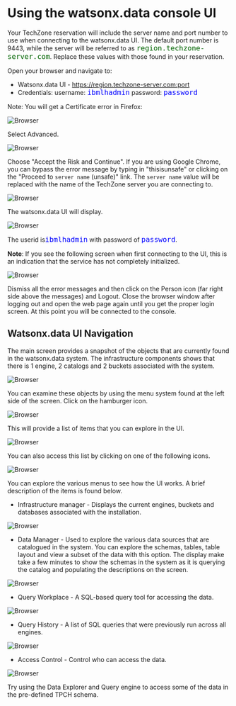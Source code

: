 # Using the watsonx.data console UI
Your TechZone reservation will include the server name and port number to use when connecting to the watsonx.data UI. The default port number is 9443, while the server will be referred to as <tt style="font-size: large; color: darkgreen;">region.techzone-server.com</tt>. Replace these values with those found in your reservation.

Open your browser and navigate to:

* Watsonx.data UI - https://region.techzone-server.com:port
* Credentials: username: <code style="color:blue;font-size:medium;">ibmlhadmin</code> password: <code style="color:blue;font-size:medium;">password</code>

Note: You will get a Certificate error in Firefox:

![Browser](wxd-images/browser-warning-1.png)
 
Select Advanced.

![Browser](wxd-images/browser-warning-2.png)
 
Choose "Accept the Risk and Continue". If you are using Google Chrome, you can bypass the error message by typing in "thisisunsafe" or clicking on the "Proceed to `server name` (unsafe)" link. The `server name` value will be replaced with the name of the TechZone server you are connecting to. 

![Browser](wxd-images/chrome-browser.png)

The watsonx.data UI will display.
  
![Browser](wxd-images/watsonx-data-ui.png)  

The userid is<code style="color:blue;font-size:medium;">ibmlhadmin</code> with password of <code style="color:blue;font-size:medium;">password</code>.

**Note**: If you see the following screen when first connecting to the UI, this is an indication that the service has not completely initialized.

![Browser](wxd-images/watsonx-data-ui-failure.png)
 
Dismiss all the error messages and then click on the Person icon (far right side above the messages) and Logout. Close the browser window after logging out and open the web page again until you get the proper login screen. At this point you will be connected to the console.

## Watsonx.data UI Navigation

The main screen provides a snapshot of the objects that are currently found in the watsonx.data system. The infrastructure components shows that there is 1 engine, 2 catalogs and 2 buckets associated with the system.

![Browser](wxd-images/watsonx-components.png) 

You can examine these objects by using the menu system found at the left side of the screen. Click on the hamburger icon.

![Browser](wxd-images/watsonx-hamburger.png)

This will provide a list of items that you can explore in the UI.

![Browser](wxd-images/watsonx-menu.png)

You can also access this list by clicking on one of the following icons.

![Browser](wxd-images/watsonx-icons.png)    

You can explore the various menus to see how the UI works. A brief description of the items is found below.

* Infrastructure manager - Displays the current engines, buckets and databases associated with the installation.

![Browser](wxd-images/watsonx-infrastructure.png) 

* Data Manager - Used to explore the various data sources that are catalogued in the system. You can explore the schemas, tables, table layout and view a subset of the data with this option. The display make take a few minutes to show the schemas in the system as it is querying the catalog and populating the descriptions on the screen.

![Browser](wxd-images/watsonx-dataexplorer.png) 

* Query Workplace - A SQL-based query tool for accessing the data.

![Browser](wxd-images/watsonx-query.png) 

* Query History - A list of SQL queries that were previously run across all engines.

![Browser](wxd-images/watsonx-history.png) 

* Access Control - Control who can access the data.

![Browser](wxd-images/watsonx-access.png) 

Try using the Data Explorer and Query engine to access some of the data in the pre-defined TPCH schema.